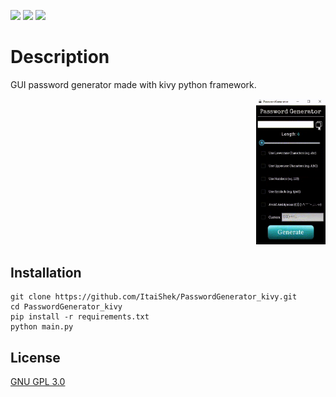 <!-- Badges -->
[![](https://img.shields.io/github/v/release/ItaiShek/PasswordGenerator_kivy)](https://github.com/ItaiShek/PasswordGenerator_kivy/releases)
[![](https://img.shields.io/github/issues/ItaiShek/PasswordGenerator_kivy?color=yellow)](https://github.com/ItaiShek/PasswordGenerator_kivy/issues)
[![](https://img.shields.io/github/license/ItaiShek/PasswordGenerator_kivy?label=license&color=green)](https://github.com/ItaiShek/PasswordGenerator_kivy/blob/main/LICENSE)

# Description

GUI password generator made with kivy python framework.

<div align="right"> 

<img src="/images/software_gif.gif" alt="Password Generator" title="Password Generator" style="width:22%"></img>

</div>

## Installation

```
git clone https://github.com/ItaiShek/PasswordGenerator_kivy.git
cd PasswordGenerator_kivy
pip install -r requirements.txt
python main.py
```

## License

[GNU GPL 3.0](https://github.com/ItaiShek/PasswordGenerator_kivy/blob/main/LICENSE)
